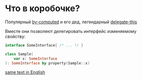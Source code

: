 # Что в коробочке? 

Популярный [by-computed](by-computed/readme.md) и его дед, легендарный [delegate-this](delegate-this/readme.md)

Вместе они позволяют делегировать интерфейс изменяемому свойству:
```kotlin
interface SomeInterface{ /* ... */ }

class Sample(
    var x: SomeInterface
): SomeInterface by property(Sample::x)
```

[same text in English](readme_en.md)